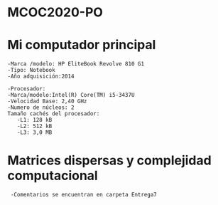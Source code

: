 # MCOC2020-PO
# Mi computador principal
    -Marca /modelo: HP EliteBook Revolve 810 G1
    -Tipo: Notebook
    -Año adquisición:2014

    -Procesador:
    -Marca/modelo:Intel(R) Core(TM) i5-3437U
    -Velocidad Base: 2,40 GHz
    -Numero de núcleos: 2
    Tamaño cachés del procesador: 
       -L1: 128 kB
       -L2: 512 kB
       -L3: 3,0 MB
# Matrices dispersas y complejidad computacional
     -Comentarios se encuentran en carpeta Entrega7
    
    
     
